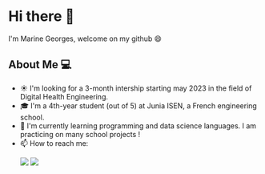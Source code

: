  

<!--
**marinegrgs/marinegrgs** is a ✨ _special_ ✨ repository because its `README.md` (this file) appears on your GitHub profile.

Here are some ideas to get you started:

- 🔭 I’m currently working on ...
- 🌱 I’m currently learning ...
- 👯 I’m looking to collaborate on ...
- 🤔 I’m looking for help with ...
- 💬 Ask me about ...
- 📫 How to reach me: ...
- 😄 Pronouns: ...
- ⚡ Fun fact: ...
-->

# Hi there 👋
I'm Marine Georges, welcome on my github 😄

## About Me :computer:

  - ☀️ I'm looking for a 3-month intership starting may 2023 in the field of Digital Health Engineering.
  - 🎓 I'm a 4th-year student (out of 5) at Junia ISEN, a French engineering school. 
  - 🌱 I'm currently learning programming and data science languages. I am practicing on many school projects !
  - 📫 How to reach me: <br>
            <p>
            <a href="https://www.linkedin.com/in/marine-georges/"><img src="https://img.shields.io/badge/-Marine_Georges-blue?logo=linkedin&style=flat-square"></a>
            <a href="mailto:marine.georges01@gmail.com"><img src="https://img.shields.io/badge/-marine.georges01@gmail.com-white?logo=gmail&style=flat-square"/></a>
            </p>
           
        
